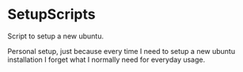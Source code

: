 # SetupScripts
Script to setup a new ubuntu.

Personal setup, just because every time I need to setup a new
ubuntu installation I forget what I normally need for everyday
usage.
